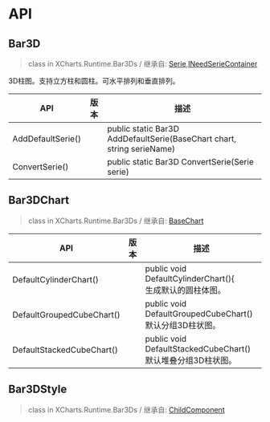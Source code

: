 # API

## Bar3D

> class in XCharts.Runtime.Bar3Ds / 继承自: [Serie](https://xcharts-team.github.io/docs/api#serie),[INeedSerieContainer](https://xcharts-team.github.io/docs/api#ineedseriecontainer)

3D柱图。支持立方柱和圆柱。可水平排列和垂直排列。

|API|版本|描述|
|--|--|--|
|AddDefaultSerie()||public static Bar3D AddDefaultSerie(BaseChart chart, string serieName)|
|ConvertSerie()||public static Bar3D ConvertSerie(Serie serie)|

## Bar3DChart

> class in XCharts.Runtime.Bar3Ds / 继承自: [BaseChart](https://xcharts-team.github.io/docs/api#basechart)


|API|版本|描述|
|--|--|--|
|DefaultCylinderChart()||public void DefaultCylinderChart(){<br/>生成默认的圆柱体图。 |
|DefaultGroupedCubeChart()||public void DefaultGroupedCubeChart()<br/>默认分组3D柱状图。 |
|DefaultStackedCubeChart()||public void DefaultStackedCubeChart()<br/>默认堆叠分组3D柱状图。 |

## Bar3DStyle

> class in XCharts.Runtime.Bar3Ds / 继承自: [ChildComponent](https://xcharts-team.github.io/docs/api#childcomponent)



